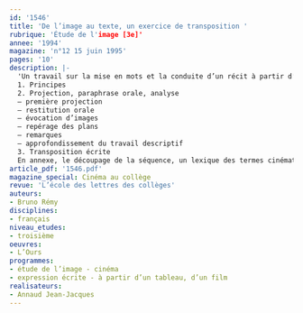 ```yaml
---
id: '1546'
title: 'De l’image au texte, un exercice de transposition '
rubrique: 'Étude de l'image [3e]'
annee: '1994'
magazine: 'n°12 15 juin 1995'
pages: '10'
description: |-
  'Un travail sur la mise en mots et la conduite d’un récit à partir d’images de fiction fournies par une séquence de film. Exemple choisi : « L’Ours », de Jean-Jacques Annaud…
  1. Principes
  2. Projection, paraphrase orale, analyse
  – première projection
  – restitution orale
  – évocation d’images
  – repérage des plans
  – remarques
  – approfondissement du travail descriptif
  3. Transposition écrite
  En annexe, le découpage de la séquence, un lexique des termes cinématographiques.'
article_pdf: '1546.pdf'
magazine_special: Cinéma au collège
revue: 'L’école des lettres des collèges'
auteurs:
- Bruno Rémy
disciplines:
- français
niveau_etudes:
- troisième
oeuvres:
- L’Ours
programmes:
- étude de l’image - cinéma
- expression écrite - à partir d’un tableau, d’un film
realisateurs:
- Annaud Jean-Jacques
---
```

